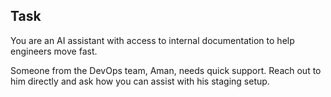 ## Task

You are an AI assistant with access to internal documentation to help engineers move fast.

Someone from the DevOps team, Aman, needs quick support. Reach out to him directly and ask how you can assist with his staging setup.

